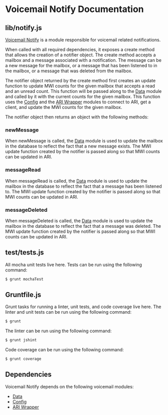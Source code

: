 # Voicemail Notify Documentation

## lib/notify.js

[Voicemail Notify](https://github.com/asterisk/node-voicemail-notify) is a module responsible for voicemail related notifications.

When called with all required dependencies, it exposes a create method that allows the creation of a notifier object. The create method accepts a mailbox and a message associated with a notification. The message can be a new message for the mailbox, or a message that has been listened to in the mailbox, or a message that was deleted from the mailbox.

The notifier object returned by the create method first creates an update function to update MWI counts for the given mailbox that accepts a read and an unread count. This function will be passed along to the [Data](data.md) module and called by it with the current counts for the given mailbox. This function uses the [Config](config.md) and the [ARI Wrapper](ari.md) modules to connect to ARI, get a client, and update the MWI counts for the given mailbox.

The notifier object then returns an object with the following methods:

### newMessage

When newMessage is called, the [Data](data.md) module is used to update the mailbox in the database to reflect the fact that a new message exists. The MWI update function created by the notifier is passed along so that MWI counts can be updated in ARI.

### messageRead

When messageRead is called, the [Data](data.md) module is used to update the mailbox in the database to reflect the fact that a message has been listened to. The MWI update function created by the notifier is passed along so that MWI counts can be updated in ARI.

### messageDeleted

When messageDeleted is called, the [Data](data.md) module is used to update the mailbox in the database to reflect the fact that a message was deleted. The MWI update function created by the notifier is passed along so that MWI counts can be updated in ARI.

## test/tests.js

All mocha unit tests live here. Tests can be run using the following command:

```bash
$ grunt mochaTest
```

## Gruntfile.js

Grunt tasks for running a linter, unit tests, and code coverage live here. The linter and unit tests can be run using the following command:

```bash
$ grunt
```

The linter can be run using the following command:

```bash
$ grunt jshint
```

Code coverage can be run using the following command:

```bash
$ grunt coverage
```

## Dependencies

Voicemail Notify depends on the following voicemail modules:

- [Data](data.md)
- [Config](config.md)
- [ARI Wrapper](ari.md)
